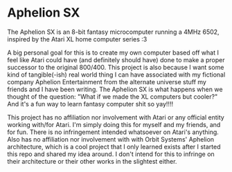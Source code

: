 # Aphelion SX
The Aphelion SX is an 8-bit fantasy microcomputer running a 4MHz 6502, inspired by the Atari XL home computer series :3

A big personal goal for this is to create my own computer based off what I feel like Atari could have (and definitely should have) done to make a proper successor to the original 800/400. This project is also because I want some kind of tangible(-ish) real world thing I can have associated with my fictional company Aphelion Entertainment from the alternate universe stuff my friends and I have been writing. The Aphelion SX is what happens when we thought of the question: "What if we made the XL computers but cooler?" And it's a fun way to learn fantasy computer shit so yay!!!!

This project has no affiliation nor involvement with Atari or any official entity working with/for Atari. I'm simply doing this for myself and my friends, and for fun. There is no infringement intended whatsoever on Atari's anything. Also has no affiliation nor involvement with with Orbit Systems' Aphelion architecture, which is a cool project that I only learned exists after I started this repo and shared my idea around. I don't intend for this to infringe on their architecture or their other works in the slightest either.
